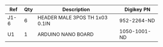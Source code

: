 |Ref|Qty|Description|Digikey PN|
|---|---|-----------|------|
|J1-6|6|HEADER MALE 3POS TH 1x03 0.1IN|952-2264-ND|
|U1|1|ARDUINO NANO BOARD|1050-1001-ND|


